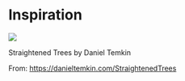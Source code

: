 # Inspiration

![](https://db-feed.s3.amazonaws.com/legacy/WHastings_border-(1)-1649718791.jpg)

Straightened Trees by Daniel Temkin

From: https://danieltemkin.com/StraightenedTrees